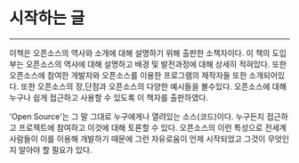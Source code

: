 # 시작하는 글

---

이책은 오픈소스의 역사와 소개에 대해 설명하기 위해 출판한 소책자이다. 이 책의 도입부는 오픈소스의 역사에 대해 설명하고 배경 및 발전과정에 대해 상세히 적혀있다. 또한 오픈소스에 참여한 개발자와 오픈소스를 이용한 프로그램의 제작자들 또한 소개되어있다. 또한 오픈소스의 장,단점과 오픈소스의 다양한 예시들을 볼수있다. 오픈소스에 대해 누구나 쉽게 접근하고 사용할 수 있도록 이 책자를 출판하였다.

'Open Source'는 그 말 그대로 누구에게나 열려있는 소스\(코드\)이다. 누구든지 접근하고 프로젝트에 참여하고 이것에 대해 토론할 수 있다. 오픈소스의 이런 특성으로 전세계 사람들이 이를 이용해 개발하기 때문에 그런 자유로움이 언제 시작되었고 그것이 무엇인지 알아야 할 필요가 있다.

